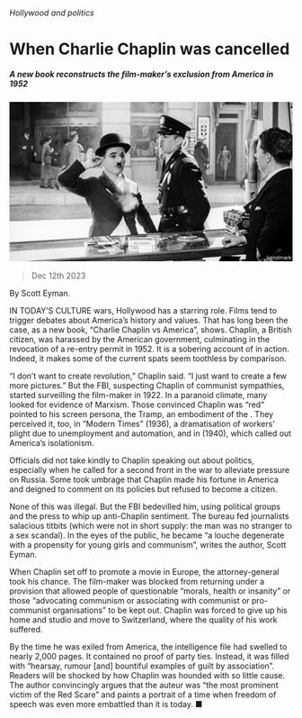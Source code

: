 ###### Hollywood and politics

# When Charlie Chaplin was cancelled 

##### A new book reconstructs the film-maker’s exclusion from America in 1952 

![image](images/20231216_CUP501.jpg) 

> Dec 12th 2023 

By Scott Eyman. 

IN TODAY’S CULTURE wars, Hollywood has a starring role. Films tend to trigger debates about America’s history and values. That has long been the case, as a new book, “Charlie Chaplin vs America”, shows. Chaplin, a British citizen, was harassed by the American government, culminating in the revocation of a re-entry permit in 1952. It is a sobering account of  in action. Indeed, it makes some of the current spats seem toothless by comparison.

“I don’t want to create revolution,” Chaplin said. “I just want to create a few more pictures.” But the FBI, suspecting Chaplin of communist sympathies, started surveilling the film-maker in 1922. In a paranoid climate, many looked for evidence of Marxism. Those convinced Chaplin was “red” pointed to his screen persona, the Tramp, an embodiment of the . They perceived it, too, in “Modern Times” (1936), a dramatisation of workers’ plight due to unemployment and automation, and in  (1940), which called out America’s isolationism.

Officials did not take kindly to Chaplin speaking out about politics, especially when he called for a second front in the war to alleviate pressure on Russia. Some took umbrage that Chaplin made his fortune in America and deigned to comment on its policies but refused to become a citizen.

None of this was illegal. But the FBI bedevilled him, using political groups and the press to whip up anti-Chaplin sentiment. The bureau fed journalists salacious titbits (which were not in short supply: the man was no stranger to a sex scandal). In the eyes of the public, he became “a louche degenerate with a propensity for young girls and communism”, writes the author, Scott Eyman. 

When Chaplin set off to promote a movie in Europe, the attorney-general took his chance. The film-maker was blocked from returning under a provision that allowed people of questionable “morals, health or insanity” or those “advocating communism or associating with communist or pro-communist organisations” to be kept out. Chaplin was forced to give up his home and studio and move to Switzerland, where the quality of his work suffered.

By the time he was exiled from America, the intelligence file had swelled to nearly 2,000 pages. It contained no proof of party ties. Instead, it was filled with “hearsay, rumour [and] bountiful examples of guilt by association”. Readers will be shocked by how Chaplin was hounded with so little cause. The author convincingly argues that the auteur was “the most prominent victim of the Red Scare” and paints a portrait of a time when freedom of speech was even more embattled than it is today. ■


